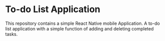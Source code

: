 # To-do List Application

This repository contains a simple React Native mobile Application. A to-do list application with a simple function of adding and deleting completed tasks.
